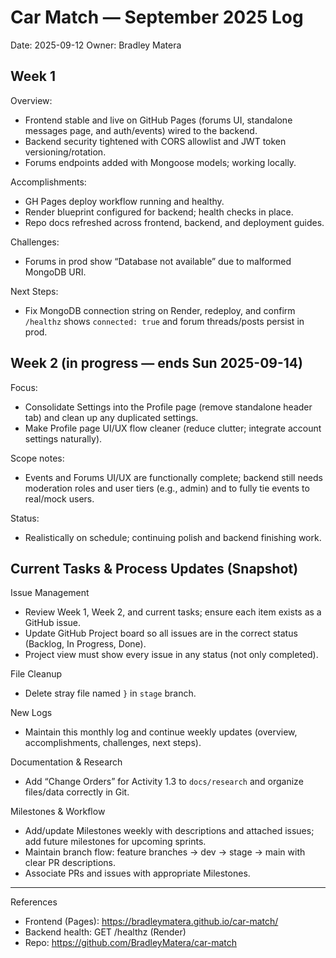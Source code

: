 # Car Match — September 2025 Log

Date: 2025-09-12
Owner: Bradley Matera

## Week 1

Overview:
- Frontend stable and live on GitHub Pages (forums UI, standalone messages page, and auth/events) wired to the backend.
- Backend security tightened with CORS allowlist and JWT token versioning/rotation.
- Forums endpoints added with Mongoose models; working locally.

Accomplishments:
- GH Pages deploy workflow running and healthy.
- Render blueprint configured for backend; health checks in place.
- Repo docs refreshed across frontend, backend, and deployment guides.

Challenges:
- Forums in prod show “Database not available” due to malformed MongoDB URI.

Next Steps:
- Fix MongoDB connection string on Render, redeploy, and confirm `/healthz` shows `connected: true` and forum threads/posts persist in prod.

## Week 2 (in progress — ends Sun 2025-09-14)

Focus:
- Consolidate Settings into the Profile page (remove standalone header tab) and clean up any duplicated settings.
- Make Profile page UI/UX flow cleaner (reduce clutter; integrate account settings naturally).

Scope notes:
- Events and Forums UI/UX are functionally complete; backend still needs moderation roles and user tiers (e.g., admin) and to fully tie events to real/mock users.

Status:
- Realistically on schedule; continuing polish and backend finishing work.

## Current Tasks & Process Updates (Snapshot)

Issue Management
- Review Week 1, Week 2, and current tasks; ensure each item exists as a GitHub issue.
- Update GitHub Project board so all issues are in the correct status (Backlog, In Progress, Done).
- Project view must show every issue in any status (not only completed).

File Cleanup
- Delete stray file named `}` in `stage` branch.

New Logs
- Maintain this monthly log and continue weekly updates (overview, accomplishments, challenges, next steps).

Documentation & Research
- Add “Change Orders” for Activity 1.3 to `docs/research` and organize files/data correctly in Git.

Milestones & Workflow
- Add/update Milestones weekly with descriptions and attached issues; add future milestones for upcoming sprints.
- Maintain branch flow: feature branches → dev → stage → main with clear PR descriptions.
- Associate PRs and issues with appropriate Milestones.

---

References
- Frontend (Pages): https://bradleymatera.github.io/car-match/
- Backend health: GET /healthz (Render)
- Repo: https://github.com/BradleyMatera/car-match
